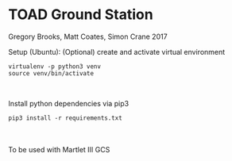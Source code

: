 # TOAD Ground Station

Gregory Brooks, Matt Coates, Simon Crane 2017

Setup (Ubuntu):
(Optional) create and activate virtual environment
```
virtualenv -p python3 venv
source venv/bin/activate
```

<br>

Install python dependencies via pip3
```
pip3 install -r requirements.txt
```
<br><br>
To be used with Martlet III GCS
